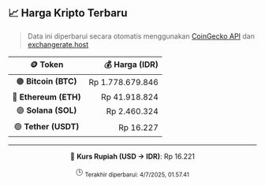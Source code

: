 

<!-- HARGA_KRIPTO -->
## 📈 Harga Kripto Terbaru

> Data ini diperbarui secara otomatis menggunakan [CoinGecko API](https://www.coingecko.com/) dan [exchangerate.host](https://exchangerate.host/)

<div align="center">

| 🪙 Token | 💰 Harga (IDR) |
|:------:|---------------:|
| 🟠 **Bitcoin (BTC)**   | Rp 1.778.679.846 |
| 🔵 **Ethereum (ETH)**  | Rp 41.918.824 |
| 🟣 **Solana (SOL)**    | Rp 2.460.324 |
| 🟢 **Tether (USDT)**   | Rp 16.227 |

---

💱 **Kurs Rupiah (USD → IDR)**: Rp 16.221

🕒 <sub>Terakhir diperbarui: 4/7/2025, 01.57.41</sub>

</div>
<!-- /HARGA_KRIPTO -->